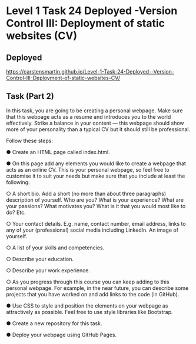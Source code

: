 # Level 1 Task 24 Deployed -Version Control III: Deployment of static websites (CV)

## Deployed

https://carstensmartin.github.io/Level-1-Task-24-Deployed--Version-Control-III-Deployment-of-static-websites-CV/

## Task (Part 2)

In this task, you are going to be creating a personal webpage. Make sure that this webpage acts as a resume and introduces you to the world effectively. Strike a balance in your content — this webpage should show more of your personality than a typical CV but it should still be professional.

Follow these steps:

● Create an HTML page called index.html.

● On this page add any elements you would like to create a webpage that acts as an online CV. This is your personal webpage, so feel free to customise it to suit your needs but make sure that you include at least the following:

○ A short bio. Add a short (no more than about three paragraphs) description of yourself. Who are you? What is your experience? What are your passions? What motivates you? What is it that you would most like to do? Etc.

○ Your contact details. E.g. name, contact number, email address, links to any of your (professional) social media including LinkedIn. An image of yourself.

○ A list of your skills and competencies.

○ Describe your education.

○ Describe your work experience.

○ As you progress through this course you can keep adding to this personal webpage. For example, in the near future, you can describe some projects that you have worked on and add links to the code (in GitHub).

● Use CSS to style and position the elements on your webpage as attractively as possible. Feel free to use style libraries like Bootstrap.

● Create a new repository for this task.

● Deploy your webpage using GitHub Pages.
